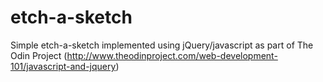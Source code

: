 etch-a-sketch
=============

Simple etch-a-sketch implemented using jQuery/javascript as part of The Odin Project (http://www.theodinproject.com/web-development-101/javascript-and-jquery)
